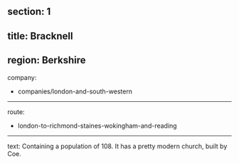 section: 1
----
title: Bracknell
----
region: Berkshire
----
company:
- companies/london-and-south-western
----
route:
- london-to-richmond-staines-wokingham-and-reading
----
text: Containing a population of 108. It has a pretty modern church, built by Coe.
